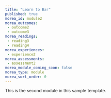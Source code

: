 ```yaml
---
title: "Learn to Bar"
published: true
morea_id: module2
morea_outcomes:
 - outcome2
 - outcome3
morea_readings:
 - reading3
 - reading4
morea_experiences:
 - experience2
morea_assessments:
 - assessment2
morea_module_coming_soon: false
morea_type: module
morea_sort_order: 0
---
```


This is the second module in this sample template.